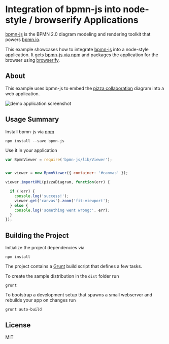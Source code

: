 # Integration of bpmn-js into node-style / browserify Applications

[bpmn-js](https://github.com/bpmn-io/bpmn-js) is the BPMN 2.0 diagram modeling and rendering toolkit that powers [bpmn.io](http://bpmn.io).

This example showcases how to integrate [bpmn-js](https://github.com/bpmn-io/bpmn-js) into a node-style application.
It gets [bpmn-js via npm](https://www.npmjs.org/package/bpmn-js) and packages the application for the browser using [browserify](http://browserify.org).


## About

This example uses bpmn-js to embed the [pizza collaboration](http://demo.bpmn.io/s/pizza-collaboration) diagram into a web application.

![demo application screenshot](https://raw.githubusercontent.com/bpmn-io/bpmn-js-examples/master/simple-browserify/docs/screenshot.png "Screenshot of the example application")


## Usage Summary

Install bpmn-js via [npm](http://npmjs.org)

```
npm install --save bpmn-js
```

Use it in your application

```javascript
var BpmnViewer = require('bpmn-js/lib/Viewer');


var viewer = new BpmnViewer({ container: '#canvas' });

viewer.importXML(pizzaDiagram, function(err) {

  if (!err) {
    console.log('success!');
    viewer.get('canvas').zoom('fit-viewport');
  } else {
    console.log('something went wrong:', err);
  }
});
```


## Building the Project

Initialize the project dependencies via

```
npm install
```

The project contains a  [Grunt](http://gruntjs.com/) build script that defines a few tasks.

To create the sample distribution in the `dist` folder run

```
grunt
```

To bootstrap a development setup that spawns a small webserver and rebuilds your app on changes run

```
grunt auto-build
```


## License

MIT